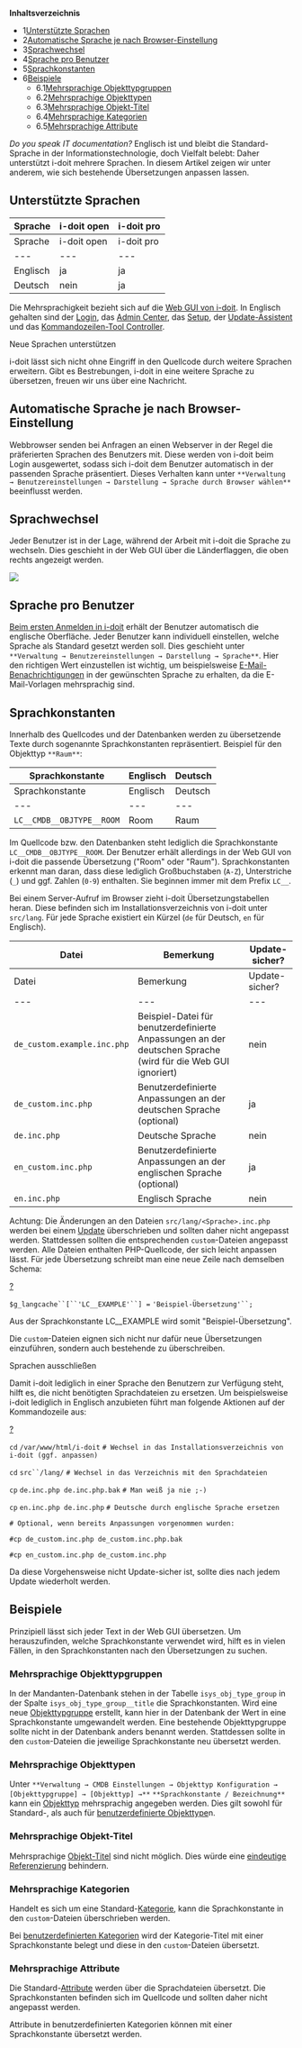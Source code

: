 **Inhaltsverzeichnis**

*   1[Unterstützte Sprachen](#MehrsprachigkeitundÜbersetzungen-UnterstützteSprachen)
*   2[Automatische Sprache je nach Browser-Einstellung](#MehrsprachigkeitundÜbersetzungen-AutomatischeSprachejenachBrowser-Einstellung)
*   3[Sprachwechsel](#MehrsprachigkeitundÜbersetzungen-Sprachwechsel)
*   4[Sprache pro Benutzer](#MehrsprachigkeitundÜbersetzungen-SpracheproBenutzer)
*   5[Sprachkonstanten](#MehrsprachigkeitundÜbersetzungen-Sprachkonstanten)
*   6[Beispiele](#MehrsprachigkeitundÜbersetzungen-Beispiele)
    *   6.1[Mehrsprachige Objekttypgruppen](#MehrsprachigkeitundÜbersetzungen-MehrsprachigeObjekttypgruppen)
    *   6.2[Mehrsprachige Objekttypen](#MehrsprachigkeitundÜbersetzungen-MehrsprachigeObjekttypen)
    *   6.3[Mehrsprachige Objekt-Titel](#MehrsprachigkeitundÜbersetzungen-MehrsprachigeObjekt-Titel)
    *   6.4[Mehrsprachige Kategorien](#MehrsprachigkeitundÜbersetzungen-MehrsprachigeKategorien)
    *   6.5[Mehrsprachige Attribute](#MehrsprachigkeitundÜbersetzungen-MehrsprachigeAttribute)

_Do you speak IT documentation?_ Englisch ist und bleibt die Standard-Sprache in der Informationstechnologie, doch Vielfalt belebt: Daher unterstützt i-doit mehrere Sprachen. In diesem Artikel zeigen wir unter anderem, wie sich bestehende Übersetzungen anpassen lassen.

Unterstützte Sprachen
---------------------

| Sprache | i-doit open | i-doit pro |
| --- | --- | --- |
| Sprache | i-doit open | i-doit pro |
| --- | --- | --- |
| Englisch | ja  | ja  |
| Deutsch | nein | ja  |

Die Mehrsprachigkeit bezieht sich auf die [Web GUI von i-doit](/display/de/Struktur+der+IT-Dokumentation). In Englisch gehalten sind der [Login](/display/de/Erstanmeldung), das [Admin Center](/display/de/Admin+Center), das [Setup](/display/de/Setup), der [Update-Assistent](/display/de/Update+einspielen) und das [Kommandozeilen-Tool Controller](/display/de/CLI).

Neue Sprachen unterstützen

i-doit lässt sich nicht ohne Eingriff in den Quellcode durch weitere Sprachen erweitern. Gibt es Bestrebungen, i-doit in eine weitere Sprache zu übersetzen, freuen wir uns über eine Nachricht.

Automatische Sprache je nach Browser-Einstellung
------------------------------------------------

Webbrowser senden bei Anfragen an einen Webserver in der Regel die präferierten Sprachen des Benutzers mit. Diese werden von i-doit beim Login ausgewertet, sodass sich i-doit dem Benutzer automatisch in der passenden Sprache präsentiert. Dieses Verhalten kann unter `**Verwaltung → Benutzereinstellungen → Darstellung → Sprache durch Browser wählen**` beeinflusst werden.

Sprachwechsel
-------------

Jeder Benutzer ist in der Lage, während der Arbeit mit i-doit die Sprache zu wechseln. Dies geschieht in der Web GUI über die Länderflaggen, die oben rechts angezeigt werden.

![](/download/attachments/37781507/sprachwechsel.png?version=1&modificationDate=1463145464710&api=v2)

Sprache pro Benutzer
--------------------

[Beim ersten Anmelden in i-doit](/display/de/Erstanmeldung) erhält der Benutzer automatisch die englische Oberfläche. Jeder Benutzer kann individuell einstellen, welche Sprache als Standard gesetzt werden soll. Dies geschieht unter `**Verwaltung → Benutzereinstellungen → Darstellung → Sprache**`. Hier den richtigen Wert einzustellen ist wichtig, um beispielsweise [E-Mail-Benachrichtigungen](/display/de/Benachrichtigungen) in der gewünschten Sprache zu erhalten, da die E-Mail-Vorlagen mehrsprachig sind.

Sprachkonstanten
----------------

Innerhalb des Quellcodes und der Datenbanken werden zu übersetzende Texte durch sogenannte Sprachkonstanten repräsentiert. Beispiel für den Objekttyp `**Raum**`:

| Sprachkonstante | Englisch | Deutsch |
| --- | --- | --- |
| Sprachkonstante | Englisch | Deutsch |
| --- | --- | --- |
| `LC__CMDB__OBJTYPE__ROOM` | Room | Raum |

Im Quellcode bzw. den Datenbanken steht lediglich die Sprachkonstante `LC__CMDB__OBJTYPE__ROOM`. Der Benutzer erhält allerdings in der Web GUI von i-doit die passende Übersetzung ("Room" oder "Raum"). Sprachkonstanten erkennt man daran, dass diese lediglich Großbuchstaben (`A-Z`), Unterstriche (`_`) und ggf. Zahlen (`0-9`) enthalten. Sie beginnen immer mit dem Prefix `LC__`.

Bei einem Server-Aufruf im Browser zieht i-doit Übersetzungstabellen heran. Diese befinden sich im Installationsverzeichnis von i-doit unter `src/lang`. Für jede Sprache existiert ein Kürzel (`de` für Deutsch, `en` für Englisch).

| Datei | Bemerkung | Update-sicher? |
| --- | --- | --- |
| Datei | Bemerkung | Update-sicher? |
| --- | --- | --- |
| `de_custom.example.inc.php` | Beispiel-Datei für benutzerdefinierte Anpassungen an der deutschen Sprache (wird für die Web GUI ignoriert) | nein |
| `de_custom.inc.php` | Benutzerdefinierte Anpassungen an der deutschen Sprache (optional) | ja  |
| `de.inc.php` | Deutsche Sprache | nein |
| `en_custom.inc.php` | Benutzerdefinierte Anpassungen an der englischen Sprache (optional) | ja  |
| `en.inc.php` | Englisch Sprache | nein |

Achtung: Die Änderungen an den Dateien `src/lang/<Sprache>.inc.php` werden bei einem [Update](/display/de/Update+einspielen) überschrieben und sollten daher nicht angepasst werden. Stattdessen sollten die entsprechenden `custom`\-Dateien angepasst werden. Alle Dateien enthalten PHP-Quellcode, der sich leicht anpassen lässt. Für jede Übersetzung schreibt man eine neue Zeile nach demselben Schema:

[?](#)

`$g_langcache``[``'LC__EXAMPLE'``] =` `'Beispiel-Übersetzung'``;`

Aus der Sprachkonstante LC\_\_EXAMPLE wird somit "Beispiel-Übersetzung".

Die `custom`\-Dateien eignen sich nicht nur dafür neue Übersetzungen einzuführen, sondern auch bestehende zu überschreiben.

Sprachen ausschließen

Damit i-doit lediglich in einer Sprache den Benutzern zur Verfügung steht, hilft es, die nicht benötigten Sprachdateien zu ersetzen. Um beispielsweise i-doit lediglich in Englisch anzubieten führt man folgende Aktionen auf der Kommandozeile aus:

[?](#)

`cd` `/var/www/html/i-doit` `# Wechsel in das Installationsverzeichnis von i-doit (ggf. anpassen)`

`cd` `src``/lang/` `# Wechsel in das Verzeichnis mit den Sprachdateien`

`cp` `de.inc.php de.inc.php.bak` `# Man weiß ja nie ;-)`

`cp` `en.inc.php de.inc.php` `# Deutsche durch englische Sprache ersetzen`

`# Optional, wenn bereits Anpassungen vorgenommen wurden:`

`#cp de_custom.inc.php de_custom.inc.php.bak`

`#cp en_custom.inc.php de_custom.inc.php`

Da diese Vorgehensweise nicht Update-sicher ist, sollte dies nach jedem Update wiederholt werden.

Beispiele
---------

Prinzipiell lässt sich jeder Text in der Web GUI übersetzen. Um herauszufinden, welche Sprachkonstante verwendet wird, hilft es in vielen Fällen, in den Sprachkonstanten nach den Übersetzungen zu suchen.

### Mehrsprachige Objekttypgruppen

In der Mandanten-Datenbank stehen in der Tabelle `isys_obj_type_group` in der Spalte `isys_obj_type_group__title` die Sprachkonstanten. Wird eine neue [Objekttypgruppe](/display/de/Struktur+der+IT-Dokumentation) erstellt, kann hier in der Datenbank der Wert in eine Sprachkonstante umgewandelt werden. Eine bestehende Objekttypgruppe sollte nicht in der Datenbank anders benannt werden. Stattdessen sollte in den `custom`\-Dateien die jeweilige Sprachkonstante neu übersetzt werden.

### Mehrsprachige Objekttypen

Unter `**Verwaltung → CMDB Einstellungen → Objekttyp Konfiguration → [Objekttypgruppe] → [Objekttyp] →**` `**Sprachkonstante / Bezeichnung**` kann ein [Objekttyp](/display/de/Struktur+der+IT-Dokumentation) mehrsprachig angegeben werden. Dies gilt sowohl für Standard-, als auch für [benutzerdefinierte Objekttype](/display/de/Benutzerdefinierte+Objekttypen)n.

### Mehrsprachige Objekt-Titel

Mehrsprachige [Objekt-Titel](/display/de/Struktur+der+IT-Dokumentation) sind nicht möglich. Dies würde eine [eindeutige Referenzierung](/display/de/Eindeutige+Referenzierungen) behindern.

### Mehrsprachige Kategorien

Handelt es sich um eine Standard-[Kategorie](/display/de/Struktur+der+IT-Dokumentation), kann die Sprachkonstante in den `custom`\-Dateien überschrieben werden.

Bei [benutzerdefinierten Kategorien](/display/de/Benutzerdefinierte+Kategorien) wird der Kategorie-Titel mit einer Sprachkonstante belegt und diese in den `custom`\-Dateien übersetzt.

### Mehrsprachige Attribute

Die Standard-[Attribute](/display/de/Struktur+der+IT-Dokumentation) werden über die Sprachdateien übersetzt. Die Sprachkonstanten befinden sich im Quellcode und sollten daher nicht angepasst werden.

Attribute in benutzerdefinierten Kategorien können mit einer Sprachkonstante übersetzt werden.